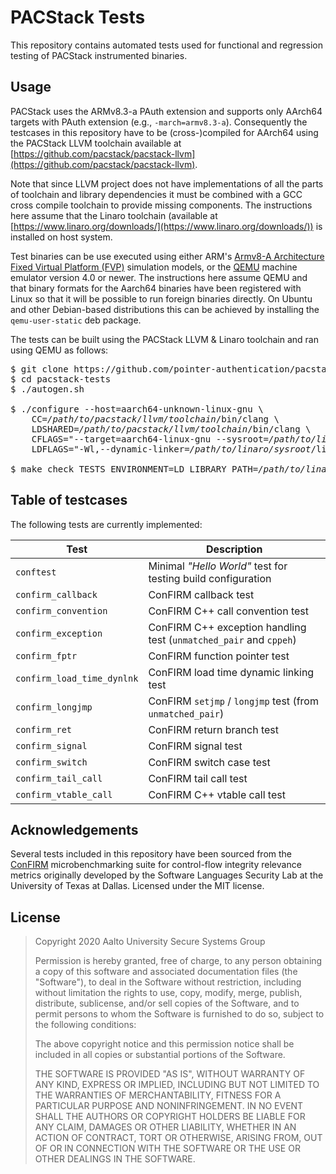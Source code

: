 # PACStack Tests

This repository contains automated tests used for functional and regression
testing of PACStack instrumented binaries.

## Usage

PACStack uses the ARMv8.3-a PAuth extension and supports only AArch64 targets
with PAuth extension (e.g., `-march=armv8.3-a`). Consequently the testcases in
this repository have to be (cross-)compiled for AArch64 using the PACStack LLVM
toolchain available at [https://github.com/pacstack/pacstack-llvm](https://github.com/pacstack/pacstack-llvm).

Note that since LLVM project does not have implementations of all the parts of
toolchain and library dependencies it must be combined with a GCC cross compile
toolchain to provide missing components. The instructions here assume that the
Linaro toolchain (available at [https://www.linaro.org/downloads/](https://www.linaro.org/downloads/)) is installed
on host system.

Test binaries can be use executed using either ARM's [Armv8-A Architecture Fixed
Virtual Platform (FVP)](https://developer.arm.com/tools-and-software/simulation-models/fixed-virtual-platforms) simulation models, or the [QEMU](https://www.qemu.org/) machine emulator version
4.0 or newer. The instructions here assume QEMU and that binary formats for the
Aarch64 binaries have been registered with Linux so that it will be possible to
run foreign binaries directly. On Ubuntu and other Debian-based distributions
this can be achieved by installing the `qemu-user-static` deb package. 

The tests can be built using the PACStack LLVM & Linaro toolchain and ran using QEMU
as follows:
<pre>
$ git clone https://github.com/pointer-authentication/pacstack-tests
$ cd pacstack-tests
$ ./autogen.sh

$ ./configure --host=aarch64-unknown-linux-gnu \
    CC=<i>/path/to/pacstack/llvm/toolchain</i>/bin/clang \
    LDSHARED=<i>/path/to/pacstack/llvm/toolchain</i>/bin/clang \
    CFLAGS="--target=aarch64-linux-gnu --sysroot=<i>/path/to/linaro/sysroot</i> --gcc-toolchain=<i>/path/to/linaro/gcc</i>" \
    LDFLAGS="-Wl,--dynamic-linker=<i>/path/to/linaro/sysroot</i>/lib/ld-linux-aarch64.so.1"
    
$ make check TESTS_ENVIRONMENT=LD_LIBRARY_PATH=<i>/path/to/linaro/sysroot</i>/lib;"
</pre>

## Table of testcases

The following tests are currently implemented:

| Test | Description |
| --- | --- |
| `conftest` | Minimal _"Hello World"_ test for testing build configuration |
| `confirm_callback` | ConFIRM callback test |
| `confirm_convention` | ConFIRM C++ call convention test |
| `confirm_exception` | ConFIRM C++ exception handling test (`unmatched_pair` and `cppeh`) |
| `confirm_fptr` | ConFIRM function pointer test |
| `confirm_load_time_dynlnk` | ConFIRM load time dynamic linking test |
| `confirm_longjmp` | ConFIRM `setjmp` / `longjmp` test (from `unmatched_pair`) |
| `confirm_ret` | ConFIRM return branch test |
| `confirm_signal` | ConFIRM signal test |
| `confirm_switch` | ConFIRM switch case test |
| `confirm_tail_call` | ConFIRM tail call test |
| `confirm_vtable_call` | ConFIRM C++ vtable call test |

## Acknowledgements

Several tests included in this repository have been sourced from the [ConFIRM](https://github.com/SoftwareLanguagesSecurityLab/ConFIRM)
microbenchmarking suite for control-flow integrity relevance metrics originally
developed by the Software Languages Security Lab at the University of Texas at
Dallas. Licensed under the MIT license.

## License

> Copyright 2020 Aalto University Secure Systems Group
>
> Permission is hereby granted, free of charge, to any person obtaining a copy
> of this software and associated documentation files (the "Software"), to deal
> in the Software without restriction, including without limitation the rights
> to use, copy, modify, merge, publish, distribute, sublicense, and/or sell
> copies of the Software, and to permit persons to whom the Software is
> furnished to do so, subject to the following conditions:
>
> The above copyright notice and this permission notice shall be included in all
> copies or substantial portions of the Software.
>
> THE SOFTWARE IS PROVIDED "AS IS", WITHOUT WARRANTY OF ANY KIND, EXPRESS OR
> IMPLIED, INCLUDING BUT NOT LIMITED TO THE WARRANTIES OF MERCHANTABILITY,
> FITNESS FOR A PARTICULAR PURPOSE AND NONINFRINGEMENT. IN NO EVENT SHALL THE
> AUTHORS OR COPYRIGHT HOLDERS BE LIABLE FOR ANY CLAIM, DAMAGES OR OTHER
> LIABILITY, WHETHER IN AN ACTION OF CONTRACT, TORT OR OTHERWISE, ARISING FROM,
> OUT OF OR IN CONNECTION WITH THE SOFTWARE OR THE USE OR OTHER DEALINGS IN THE
> SOFTWARE.

